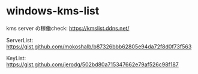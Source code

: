 # windows-kms-list
kms server の稼働check: https://kmslist.ddns.net/

ServerList: https://gist.github.com/mokoshalb/b87326bbb62805e94da72f8d0f73f563

KeyList: https://gist.github.com/jerodg/502bd80a715347662e79af526c98f187
